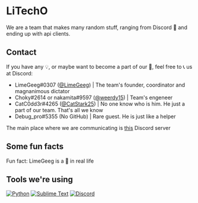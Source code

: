 # LiTechO

We are a team that makes many random stuff, ranging from Discord 🤖 and ending up with api clients.

## Contact

If you have any 💡, or maybe want to become a part of our 👥, feel free to 📞 us at Discord:

- LimeGeeg#0307 ([@LimeGeeg](https://github.com/LimeGeeg)) | The team's founder, coordinator and magnanimous dictator
- Choky#2614 or nakamita#9597 ([@weerdy15](https://github.com/weerdy15)) | Team's engeneer
- CatC0dd3r#4265 ([@CatStark25](https://github.com/CatStark25)) | No one know who is him. He just a part of our team. That's all we know
- Debug_pro#5355 (No GitHub) | Rare guest. He is just like a helper

The main place where we are communicating is [this](https://discord.gg/Fhn7rCVmCp) Discord server

## Some fun facts

Fun fact: LimeGeeg is a 🍈 in real life

## Tools we're using

[![Python](https://shields.io/badge/Python-3.10-%231793D1?style=for-the-badge&logo=python&logoColor=blue&labelColor=black)](https://python.org/)
[![Sublime Text](https://shields.io/badge/Sublime%20Text-Latest-black?style=for-the-badge&logo=sublimetext&labelColor=black&color=FF9800)](https://sublimetext.com/)
[![Discord](https://shields.io/badge/Discord-Canary-black?style=for-the-badge&logo=discord&labelColor=black&color=orange)](https://discordapp.com)
